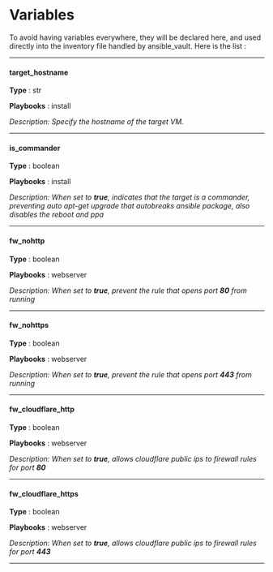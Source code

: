 # Variables

To avoid having variables everywhere, they will be declared here, and used directly into the inventory file handled by ansible_vault. Here is the list : 

---

#### target_hostname

**Type** : str

**Playbooks** : install

*Description: Specify the hostname of the target VM.*

---

#### is_commander
**Type** : boolean

**Playbooks** : install

*Description: When set to **true**, indicates that the target is a commander, preventing auto apt-get upgrade that autobreaks ansible package, also disables the reboot and ppa*

---

#### fw_nohttp
**Type** : boolean

**Playbooks** : webserver

*Description: When set to **true**, prevent the rule that opens port **80** from running*

---

#### fw_nohttps
**Type** : boolean

**Playbooks** : webserver

*Description: When set to **true**, prevent the rule that opens port **443** from running*

---

#### fw_cloudflare_http
**Type** : boolean

**Playbooks** : webserver

*Description: When set to **true**, allows cloudflare public ips to firewall rules for port **80***

---

#### fw_cloudflare_https
**Type** : boolean

**Playbooks** : webserver

*Description: When set to **true**, allows cloudflare public ips to firewall rules for port **443***

---

